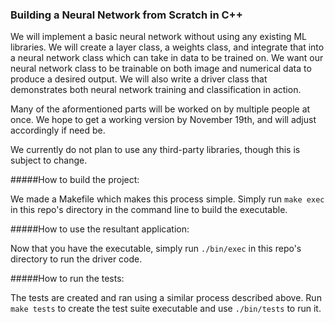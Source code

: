 ### Building a Neural Network from Scratch in C++

We will implement a basic neural network without using any existing ML libraries. We will create a layer class, a weights class, and integrate that into a neural network class which can take in data to be trained on. We want our neural network class to be trainable on both image and numerical data to produce a desired output. We will also write a driver class that demonstrates both neural network training and classification in action.

Many of the aformentioned parts will be worked on by multiple people at once. We hope to get a working version by November 19th, and will adjust accordingly if need be.

We currently do not plan to use any third-party libraries, though this is subject to change.

#####How to build the project:

We made a Makefile which makes this process simple. Simply run `make exec` in this repo's directory in the command line to build the executable.

#####How to use the resultant application:

Now that you have the executable, simply run `./bin/exec` in this repo's directory to run the driver code.

#####How to run the tests:

The tests are created and ran using a similar process described above. Run `make tests` to create the test suite executable and use `./bin/tests` to run it.